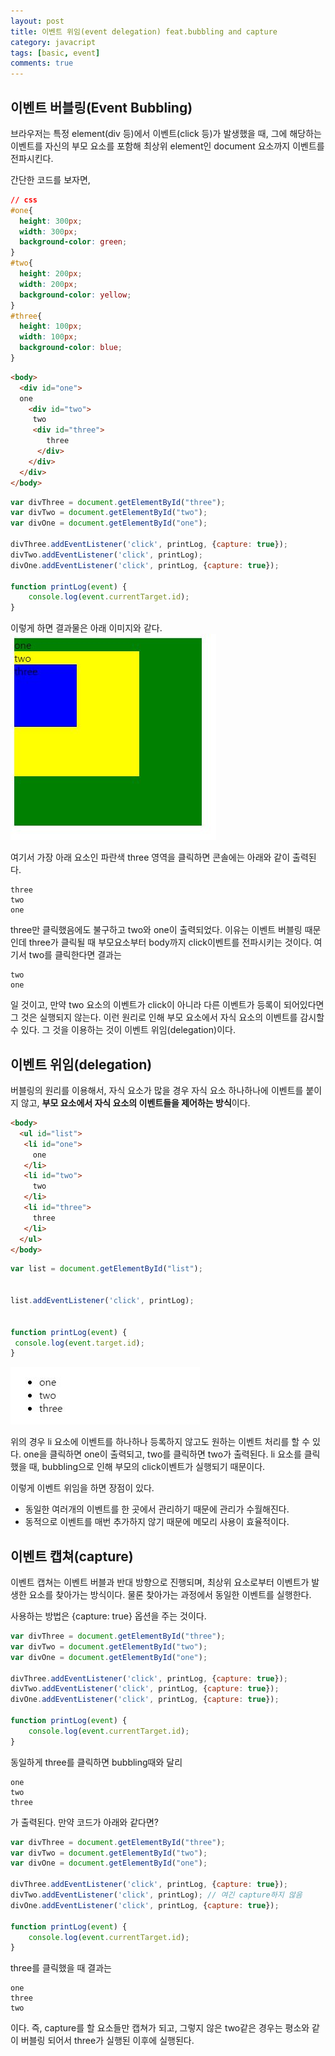 ```yaml
---
layout: post
title: 이벤트 위임(event delegation) feat.bubbling and capture
category: javacript
tags: [basic, event]
comments: true 
--- 
```


## 이벤트 버블링(Event Bubbling)
브라우저는 특정 element(div 등)에서 이벤트(click 등)가 발생했을 때, 그에 해당하는 이벤트를 자신의 부모 요소를 포함해 최상위 element인 document 요소까지 이벤트를 전파시킨다.

간단한 코드를 보자면,

```css
// css
#one{
  height: 300px;
  width: 300px;
  background-color: green;
}
#two{
  height: 200px;
  width: 200px;
  background-color: yellow;
}
#three{
  height: 100px;
  width: 100px;
  background-color: blue;
}
```

```html
<body>
  <div id="one">
  one
    <div id="two">
     two
     <div id="three">
        three
      </div>
    </div>
  </div>
</body>
```

```javascript
var divThree = document.getElementById("three");
var divTwo = document.getElementById("two");
var divOne = document.getElementById("one");

divThree.addEventListener('click', printLog, {capture: true});
divTwo.addEventListener('click', printLog);
divOne.addEventListener('click', printLog, {capture: true});

function printLog(event) {
	console.log(event.currentTarget.id);
}
```

이렇게 하면 결과물은 아래 이미지와 같다.
![event1](/public/img/event/event1.JPG)

여기서 가장 아래 요소인 파란색 three 영역을 클릭하면 콘솔에는 아래와 같이 출력된다.
```
three
two
one
```

three만 클릭했음에도 불구하고 two와 one이 출력되었다. 이유는 이벤트 버블링 때문인데 three가 클릭될 때 부모요소부터 body까지 click이벤트를 전파시키는 것이다. 여기서 two를 클릭한다면 결과는
```
two 
one
```
일 것이고, 만약 two 요소의 이벤트가 click이 아니라 다른 이벤트가 등록이 되어있다면 그 것은 실행되지 않는다. 이런 원리로 인해 부모 요소에서 자식 요소의 이벤트를 감시할 수 있다. 그 것을 이용하는 것이 이벤트 위임(delegation)이다.



## 이벤트 위임(delegation)
버블링의 원리를 이용해서, 자식 요소가 많을 경우 자식 요소 하나하나에 이벤트를 붙이지 않고, **부모 요소에서 자식 요소의 이벤트들을 제어하는 방식**이다.

```html
<body>
  <ul id="list">
   <li id="one">
     one
   </li>
   <li id="two">
     two
   </li>
   <li id="three">
     three
   </li>
  </ul>
</body>
```
```javascript
var list = document.getElementById("list");


list.addEventListener('click', printLog);


function printLog(event) {
 console.log(event.target.id);
}
```

![event2](/public/img/event/event2.JPG)

위의 경우 li 요소에 이벤트를 하나하나 등록하지 않고도 원하는 이벤트 처리를 할 수 있다. one을 클릭하면 one이 출력되고, two를 클릭하면 two가 출력된다.
li 요소를 클릭했을 때, bubbling으로 인해 부모의 click이벤트가 실행되기 때문이다. 

이렇게 이벤트 위임을 하면 장점이 있다.
* 동일한 여러개의 이벤트를 한 곳에서 관리하기 때문에 관리가 수월해진다.
* 동적으로 이벤트를 매번 추가하지 않기 때문에 메모리 사용이 효율적이다.

## 이벤트 캡쳐(capture)
이벤트 캡쳐는 이벤트 버블과 반대 방향으로 진행되며, 최상위 요소로부터 이벤트가 발생한 요소를 찾아가는 방식이다. 물론 찾아가는 과정에서 동일한 이벤트를 실행한다.

사용하는 방법은 {capture: true} 옵션을 주는 것이다.
```javascript
var divThree = document.getElementById("three");
var divTwo = document.getElementById("two");
var divOne = document.getElementById("one");

divThree.addEventListener('click', printLog, {capture: true});
divTwo.addEventListener('click', printLog, {capture: true});
divOne.addEventListener('click', printLog, {capture: true});

function printLog(event) {
	console.log(event.currentTarget.id);
}
```

동일하게 three를 클릭하면 bubbling때와 달리
```
one
two
three
```
가 출력된다. 만약 코드가 아래와 같다면?
```javascript
var divThree = document.getElementById("three");
var divTwo = document.getElementById("two");
var divOne = document.getElementById("one");

divThree.addEventListener('click', printLog, {capture: true});
divTwo.addEventListener('click', printLog); // 여긴 capture하지 않음
divOne.addEventListener('click', printLog, {capture: true});

function printLog(event) {
	console.log(event.currentTarget.id);
}
```

three를 클릭했을 때 결과는 
```
one
three
two
```
이다. 즉, capture를 할 요소들만 캡쳐가 되고, 그렇지 않은 two같은 경우는 평소와 같이 버블링 되어서 three가 실행된 이후에 실행된다.
